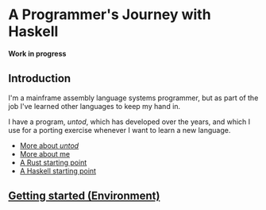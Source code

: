 # A Programmer's Journey with Haskell

**Work in progress**

## Introduction

I'm a mainframe assembly language systems programmer, 
but as part of the job I've learned other languages to keep my hand in.

I have a program, *untod*, which has developed over the years, 
and which I use for a porting exercise whenever I want 
to learn a new language.



* [More about *untod*](aboutuntod.md)
* [More about me](aboutme.md)
* [A Rust starting point](https://www.rust-lang.org/)
* [A Haskell starting point](https://www.haskell.org/)





## [Getting started (Environment)](stenv.md)
